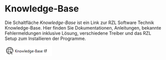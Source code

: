 # Knowledge-Base

Die Schaltfläche *Knowledge-Base* ist ein Link zur RZL Software Technik
Knowledge-Base. Hier finden Sie Dokumentationen, Anleitungen, bekannte
Fehlermeldungen inklusive Lösung, verschiedene Treiber und das RZL Setup
zum Installieren der Programme.

[![Knowledge-Base](img/KnowledgeBase.png)](https://rzlsoftware.at/login/anwenderbereich/knowledge-base)